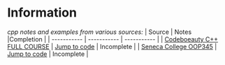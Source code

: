 # Information
*cpp notes and examples from various sources:*
| Source | Notes |Completion |
| ----------- | ----------- | ----------- |
| [Codeboeauty C++ FULL COURSE](https://youtu.be/GQp1zzTwrIg) | [Jump to code](https://github.com/pereiradaniel/cpp_course/tree/master/Codebeauty) | Incomplete |
| [Seneca College OOP345](https://ict.senecacollege.ca/~oop345/pages/content/index.html) | [Jump to code](https://github.com/pereiradaniel/cpp_course/tree/master/OOP345-Notes) | Incomplete |